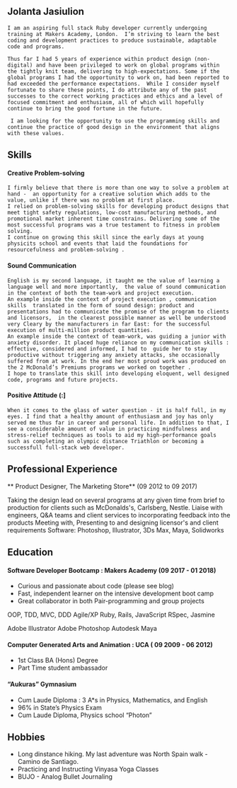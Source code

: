 ## Jolanta Jasiulion

	I am an aspiring full stack Ruby developer currently undergoing training at Makers Academy, London.  I’m striving to learn the best coding and development practices to produce sustainable, adaptable code and programs.  

	Thus far I had 5 years of experience within product design (non-digital) and have been privileged to work on global programs within the tightly knit team, delivering to high-expectations. Some if the global programs I had the opportunity to work on, had been reported to had exceeded the performance expectations.  While I consider myself fortunate to share these points, I do attribute any of the past successes to the correct working practices and ethics and a level of focused commitment and enthusiasm, all of which will hopefully continue to bring the good fortune in the future.

	 I am looking for the opportunity to use the programming skills and continue the practice of good design in the environment that aligns with these values.



## Skills


#### Creative Problem-solving 

	I firmly believe that there is more than one way to solve a problem at hand -  an opportunity for a creative solution which adds to the value, unlike if there was no problem at first place. 
	I relied on problem-solving skills for developing product designs that meet tight safety regulations, low-cost manufacturing methods, and promotional market inherent time constrains. Delivering some of the most successful programs was a true testament to fitness in problem solving.  
	I continue on growing this skill since the early days at young physicits school and events that laid the foundations for resourcefulness and problem-solving .


####  Sound Communication

	English is my second language, it taught me the value of learning a language well and more importantly,  the value of sound communication in the context of both the team-work and project execution. 
	An example inside the context of project execution , communication skills  translated in the form of sound design: product and presentations had to communicate the promise of the program to clients and licensors,  in the clearest possible manner as well be understood very Cleary by the manufacturers in far East: for the successful execution of multi-million product quantities. 
	An example inside the context of team-work, was guiding a junior with anxiety disorder. It placed huge reliance on my communication skills :  effective, considered and informed, I had to  guide her to stay productive without triggering any anxiety attacks, she occasionally suffered from at work. In the end her most proud work was produced on the 2 McDonald’s Premiums programs we worked on together . 
	I hope to translate this skill into developing eloquent, well designed code, programs and future projects.


#### Positive Attitude (:]

	When it comes to the glass of water question - it is half full, in my eyes. I find that a healthy amount of enthusiasm and joy has only served me thus far in career and personal life. In addition to that, I see a considerable amount of value in practicing mindfulness and stress-relief techniques as tools to aid my high-performance goals such as completing an olympic distance Triathlon or becoming a successfull full-stack web developer. 




## Professional Experience


** Product Designer, The Marketing Store** (09 2012 to 09 2017) 

Taking the design lead on several programs at any given time from brief to production for clients such as McDonalds's, Carlsberg, Nestle.
Liaise with engineers, Q&A teams and client services to incorporating feedback into the products
Meeting with, Presenting to and designing licensor's and client requirements
Software: Photoshop, Illustrator, 3Ds Max, Maya, Solidworks




## Education


#### Software Developer Bootcamp : Makers Academy (09 2017 - 01 2018) 

- Curious and passionate about code (please see blog)
- Fast, independent learner on the intensive development boot camp
- Great collaborator in both Pair-programming and group projects

OOP, TDD, MVC, DDD
Agile/XP
Ruby, Rails, JavaScript
RSpec, Jasmine

Adobe Illustrator
Adobe Photoshop
Autodesk Maya


#### Computer Generated Arts and Animation : UCA ( 09 2009 - 06 2012)

- 1st Class BA (Hons) Degree 
- Part Time student ambassador


#### “Aukuras” Gymnasium 

- Cum Laude Diploma : 3 A*s in Physics, Mathematics, and English 
- 96% in State’s Physics Exam
- Cum Laude Diploma, Physics school “Photon”


## Hobbies

- Long dinstance hiking. My last adventure was North Spain walk - Camino de Santiago.   
- Practicing and Instructing Vinyasa Yoga Classes
- BUJO - Analog Bullet Journaling

